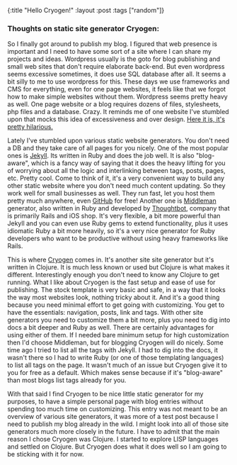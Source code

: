 {:title "Hello Cryogen!"
 :layout :post
 :tags  ["random"]}

### Thoughts on static site generator Cryogen:

So I finally got around to publish my blog. I figured that web presence is important and I need to have some sort of a site where I can share my projects and ideas. Wordpress usually is the goto for blog publishing and small web sites that don't require elaborate back-end. But even wordpress seems excessive sometimes, it does use SQL database after all. It seems a bit silly to me to use wordpress for this. These days we use frameworks and CMS for everything, even for one page websites, it feels like that we forgot how to make simple websites without them. Wordpress seems pretty heavy as well. One page website or a blog requires dozens of files, stylesheets, php files and a database. Crazy. It reminds me of one website I've stumbled upon that mocks this idea of excessiveness and over design. [Here it is, it's pretty hilarious.](http://motherfuckingwebsite.com)

Lately I've stumbled upon various static website generators. You don't need a DB and they take care of all pages for you nicely. One of the most popular ones is [Jekyll](http://jekyllrb.com). Its written in Ruby and does the job well. It is also "blog-aware", which is a fancy way of saying that it does the heavy lifting for you of worrying about all the logic and interlinking between tags, posts, pages, etc. Pretty cool. Come to think of it, it's a very convenient way to build any other static website where you don't need much content updating. So they work well for small businesses as well. They run fast, let you host them pretty much anywhere, even [GitHub](http://github.com) for free! Another one is [Middleman](http://middlemanapp.com) generator, also written in Ruby and developed by [Thoughtbot](http://thoughtbot.com), company that is primarily Rails and iOS shop. It's very flexible, a bit more powerful than Jekyll and you can even use Ruby gems to extend functionality, plus it uses idiomatic Ruby a bit more heavily, so it's a very nice generator for Ruby developers who want to be productive without using heavy frameworks like Rails. 

This is where [Cryogen](http://cryogenweb.org) comes in. It's another site site generator but it's written in Clojure. It is much less known or used but Clojure is what makes it different. Interestingly enough you don't need to know any Clojure to get running. What I like about Cryogen is the fast setup and ease of use for publishing. The stock template is very basic and safe, in a way that it looks the way most websites look, nothing tricky about it. And it's a good thing because you need minimal effort to get going with customizing. You get to have the essentials: navigation, posts, link and tags. With other site generators you need to customize them a bit more, plus you need to dig into docs a bit deeper and Ruby as well. There are certainly advantages for using either of them. If I needed bare minimum setup for high customization then I'd choose Middleman, but for blogging Cryogen will do nicely. Some time ago I tried to list all the tags with Jekyll. I had to dig into the docs, it wasn't there so I had to write Ruby (or one of those templating languages) to list all tags on the page. It wasn't much of an issue but Cryogen give it to you for free as a default. Which makes sense because if it's "blog-aware" than most blogs list tags already for you.

With that said I find Cryogen to be nice little static generator for my purposes, to have a simple personal page with blog entries without spending too much time on customizing. This entry was not meant to be an overview of various site generators, it was more of a test post because I need to publish my blog already in the wild. I might look into all of those site generators much more closely in the future. I have to admit that the main reason I chose Cryogen was Clojure. I started to explore LISP languages and settled on Clojure. But Cryogen does what it does well so I am going to be sticking with it for now. 
